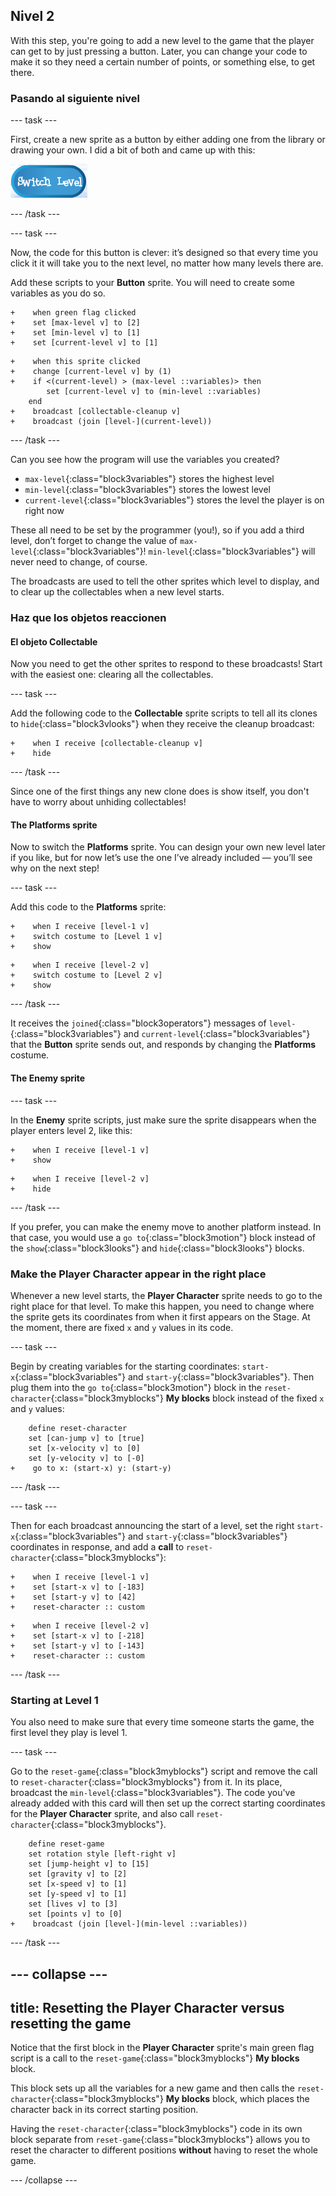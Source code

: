 ## Nivel 2

With this step, you're going to add a new level to the game that the player can get to by just pressing a button. Later, you can change your code to make it so they need a certain number of points, or something else, to get there.

### Pasando al siguiente nivel

\--- task \---

First, create a new sprite as a button by either adding one from the library or drawing your own. I did a bit of both and came up with this:

![El objeto botón para cambiar niveles](images/levelButton.png)

\--- /task \---

\--- task \---

Now, the code for this button is clever: it’s designed so that every time you click it it will take you to the next level, no matter how many levels there are.

Add these scripts to your **Button** sprite. You will need to create some variables as you do so.

```blocks3
+    when green flag clicked
+    set [max-level v] to [2]
+    set [min-level v] to [1]
+    set [current-level v] to [1]
```

```blocks3
+    when this sprite clicked
+    change [current-level v] by (1)
+    if <(current-level) > (max-level ::variables)> then
        set [current-level v] to (min-level ::variables)
    end
+    broadcast [collectable-cleanup v]
+    broadcast (join [level-](current-level))
```

\--- /task \---

Can you see how the program will use the variables you created?

+ `max-level`{:class="block3variables"} stores the highest level
+ `min-level`{:class="block3variables"} stores the lowest level
+ `current-level`{:class="block3variables"} stores the level the player is on right now

These all need to be set by the programmer \(you!\), so if you add a third level, don’t forget to change the value of `max-level`{:class="block3variables"}! `min-level`{:class="block3variables"} will never need to change, of course.

The broadcasts are used to tell the other sprites which level to display, and to clear up the collectables when a new level starts.

### Haz que los objetos reaccionen

#### El objeto **Collectable**

Now you need to get the other sprites to respond to these broadcasts! Start with the easiest one: clearing all the collectables.

\--- task \---

Add the following code to the **Collectable** sprite scripts to tell all its clones to `hide`{:class="block3vlooks"} when they receive the cleanup broadcast:

```blocks3
+    when I receive [collectable-cleanup v]
+    hide
```

\--- /task \---

Since one of the first things any new clone does is show itself, you don't have to worry about unhiding collectables!

#### The **Platforms** sprite

Now to switch the **Platforms** sprite. You can design your own new level later if you like, but for now let’s use the one I’ve already included — you’ll see why on the next step!

\--- task \---

Add this code to the **Platforms** sprite:

```blocks3
+    when I receive [level-1 v]
+    switch costume to [Level 1 v]
+    show
```

```blocks3
+    when I receive [level-2 v]
+    switch costume to [Level 2 v]
+    show
```

\--- /task \---

It receives the `joined`{:class="block3operators"} messages of `level-`{:class="block3variables"} and `current-level`{:class="block3variables"} that the **Button** sprite sends out, and responds by changing the **Platforms** costume.

#### The **Enemy** sprite

\--- task \---

In the **Enemy** sprite scripts, just make sure the sprite disappears when the player enters level 2, like this:

```blocks3
+    when I receive [level-1 v]
+    show
```

```blocks3
+    when I receive [level-2 v]
+    hide
```

\--- /task \---

If you prefer, you can make the enemy move to another platform instead. In that case, you would use a `go to`{:class="block3motion"} block instead of the `show`{:class="block3looks"} and `hide`{:class="block3looks"} blocks.

### Make the **Player Character** appear in the right place

Whenever a new level starts, the **Player Character** sprite needs to go to the right place for that level. To make this happen, you need to change where the sprite gets its coordinates from when it first appears on the Stage. At the moment, there are fixed `x` and `y` values in its code.

\--- task \---

Begin by creating variables for the starting coordinates: `start-x`{:class="block3variables"} and `start-y`{:class="block3variables"}. Then plug them into the `go to`{:class="block3motion"} block in the `reset-character`{:class="block3myblocks"} **My blocks** block instead of the fixed `x` and `y` values:

```blocks3
    define reset-character
    set [can-jump v] to [true]
    set [x-velocity v] to [0]
    set [y-velocity v] to [-0]
+    go to x: (start-x) y: (start-y)
```

\--- /task \---

\--- task \---

Then for each broadcast announcing the start of a level, set the right `start-x`{:class="block3variables"} and `start-y`{:class="block3variables"} coordinates in response, and add a **call** to `reset-character`{:class="block3myblocks"}:

```blocks3
+    when I receive [level-1 v]
+    set [start-x v] to [-183]
+    set [start-y v] to [42]
+    reset-character :: custom
```

```blocks3
+    when I receive [level-2 v]
+    set [start-x v] to [-218]
+    set [start-y v] to [-143]
+    reset-character :: custom
```

\--- /task \---

### Starting at Level 1

You also need to make sure that every time someone starts the game, the first level they play is level 1.

\--- task \---

Go to the `reset-game`{:class="block3myblocks"} script and remove the call to `reset-character`{:class="block3myblocks"} from it. In its place, broadcast the `min-level`{:class="block3variables"}. The code you've already added with this card will then set up the correct starting coordinates for the **Player Character** sprite, and also call `reset-character`{:class="block3myblocks"}.

```blocks3
    define reset-game
    set rotation style [left-right v]
    set [jump-height v] to [15]
    set [gravity v] to [2]
    set [x-speed v] to [1]
    set [y-speed v] to [1]
    set [lives v] to [3]
    set [points v] to [0]
+    broadcast (join [level-](min-level ::variables))
```

\--- /task \---

## \--- collapse \---

## title: Resetting the Player Character versus resetting the game

Notice that the first block in the **Player Character** sprite's main green flag script is a call to the `reset-game`{:class="block3myblocks"} **My blocks** block.

This block sets up all the variables for a new game and then calls the `reset-character`{:class="block3myblocks"} **My blocks** block, which places the character back in its correct starting position.

Having the `reset-character`{:class="block3myblocks"} code in its own block separate from `reset-game`{:class="block3myblocks"} allows you to reset the character to different positions **without** having to reset the whole game.

\--- /collapse \---